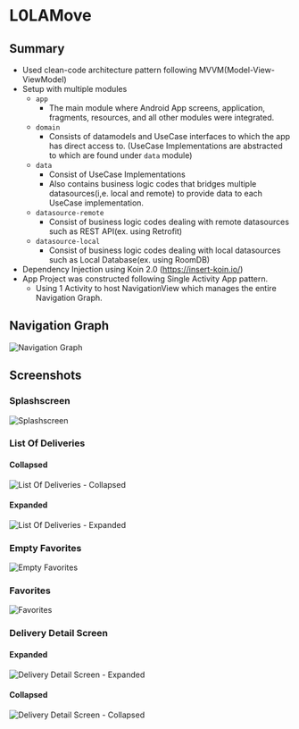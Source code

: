 # L0LAMove

## Summary
* Used clean-code architecture pattern following MVVM(Model-View-ViewModel)
* Setup with multiple modules
	* `app`
		- The main module where Android App screens, application, fragments, resources, and all other modules were integrated.
	* `domain`
		* Consists of datamodels and UseCase interfaces to which the app has direct access to. (UseCase Implementations are abstracted to which are found under `data` module)
	* `data`
		* Consist of UseCase Implementations
		* Also contains business logic codes that bridges multiple datasources(i,e. local and remote) to provide data to each UseCase implementation.
	* `datasource-remote`
		* Consist of business logic codes dealing with remote datasources such as REST API(ex. using Retrofit)
	* `datasource-local`
		* Consist of business logic codes dealing with local datasources such as Local Database(ex. using RoomDB)
* Dependency Injection using Koin 2.0 (https://insert-koin.io/)
* App Project was constructed following Single Activity App pattern.
	* Using 1 Activity to host NavigationView which manages the entire Navigation Graph.

## Navigation Graph
![Navigation Graph](https://i.imgur.com/dddXeBy.jpg)

## Screenshots
### Splashscreen
![Splashscreen](https://i.imgur.com/i97BHYp.png)

### List Of Deliveries
#### Collapsed
![List Of Deliveries - Collapsed](https://i.imgur.com/7SAQ6ug.png)

#### Expanded
![List Of Deliveries - Expanded](https://i.imgur.com/LOmB48r.png)

### Empty Favorites
![Empty Favorites](https://i.imgur.com/8ACrcgl.png)

### Favorites
![Favorites](https://i.imgur.com/pnxQ1EP.png)

### Delivery Detail Screen
#### Expanded
![Delivery Detail Screen - Expanded](https://i.imgur.com/GTtMY6L.png)

#### Collapsed
![Delivery Detail Screen - Collapsed](https://i.imgur.com/dnrsnqB.png)


